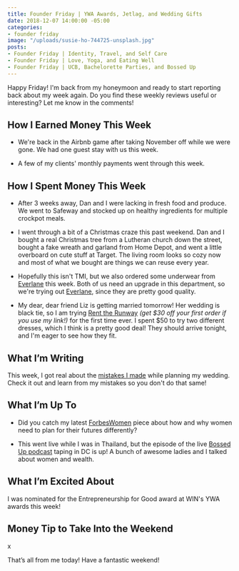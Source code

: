 ```yaml
---
title: Founder Friday | YWA Awards, Jetlag, and Wedding Gifts
date: 2018-12-07 14:00:00 -05:00
categories:
- founder friday
image: "/uploads/susie-ho-744725-unsplash.jpg"
posts:
- Founder Friday | Identity, Travel, and Self Care
- Founder Friday | Love, Yoga, and Eating Well
- Founder Friday | UCB, Bachelorette Parties, and Bossed Up
---
```


Happy Friday! I'm back from my honeymoon and ready to start reporting back about my week again. Do you find these weekly reviews useful or interesting? Let me know in the comments!

## How I Earned Money This Week

* We're back in the Airbnb game after taking November off while we were gone. We had one guest stay with us this week.

* A few of my clients' monthly payments went through this week.

## **How I Spent Money This Week**

* After 3 weeks away, Dan and I were lacking in fresh food and produce. We went to Safeway and stocked up on healthy ingredients for multiple crockpot meals.

* I went through a bit of a Christmas craze this past weekend. Dan and I bought a real Christmas tree from a Lutheran church down the street, bought a fake wreath and garland from Home Depot, and went a little overboard on cute stuff at Target. The living room looks so cozy now and most of what we bought are things we can reuse every year.

* Hopefully this isn't TMI, but we also ordered some underwear from [Everlane](https://www.everlane.com/r/marygermano) this week. Both of us need an upgrade in this department, so we're trying out [Everlane](https://www.everlane.com/r/marygermano), since they are pretty good quality.

* My dear, dear friend Liz is getting married tomorrow! Her wedding is black tie, so I am trying [Rent the Runway](https://rtr.app.link/e/DYZJuG2MqS) *(get $30 off your first order if you use my link!)* for the first time ever. I spent $50 to try two different dresses, which I think is a pretty good deal! They should arrive tonight, and I'm eager to see how they fit.

## **What I’m Writing**

This week, I got real about the [mistakes I made](https://www.maggiegermano.com/blog/5-mistakes-i-made-while-planning-my-wedding/) while planning my wedding. Check it out and learn from my mistakes so you don't do that same!

## **What I’m Up To**

* Did you catch my latest [ForbesWomen](https://www.forbes.com/sites/maggiegermano/2018/11/06/why-and-how-women-must-prepare-differently-for-the-future/) piece about how and why women need to plan for their futures differently?

* This went live while I was in Thailand, but the episode of the live [Bossed Up podcast](https://bossedup.org/episode72/) taping in DC is up! A bunch of awesome ladies and I talked about women and wealth.

## **What I’m Excited About**

I was nominated for the Entrepreneurship for Good award at WIN's YWA awards this week!

## **Money Tip to Take Into the Weekend**

x

That’s all from me today! Have a fantastic weekend!